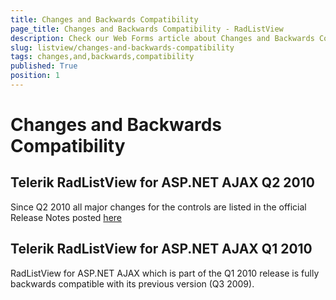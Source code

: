 ```yaml
---
title: Changes and Backwards Compatibility
page_title: Changes and Backwards Compatibility - RadListView
description: Check our Web Forms article about Changes and Backwards Compatibility.
slug: listview/changes-and-backwards-compatibility
tags: changes,and,backwards,compatibility
published: True
position: 1
---
```


# Changes and Backwards Compatibility



## Telerik RadListView for ASP.NET AJAX Q2 2010

Since Q2 2010 all major changes for the controls are listed in the official Release Notes posted [here](https://www.telerik.com/products/aspnet-ajax/whats-new/release-history.aspx)

## Telerik RadListView for ASP.NET AJAX Q1 2010

RadListView for ASP.NET AJAX which is part of the Q1 2010 release is fully backwards compatible with its previous version (Q3 2009).
